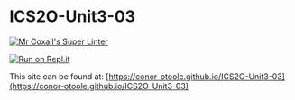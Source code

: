 # ICS2O-Unit3-03

[![Mr Coxall's Super Linter](https://github.com/conor-otoole/ICS2O-Unit3-03/workflows/Mr%20Coxall's%20Super%20Linter/badge.svg)](https://github.com/conor-otoole/ICS2O-Unit3-03/actions/)

[![Run on Repl.it](https://repl.it/badge/github/conor-otoole/ICS2O-Unit3-03)](https://repl.it/github/conor-otoole/ICS2O-Unit3-03)

This site can be found at: [https://conor-otoole.github.io/ICS2O-Unit3-03](https://conor-otoole.github.io/ICS2O-Unit3-03)
